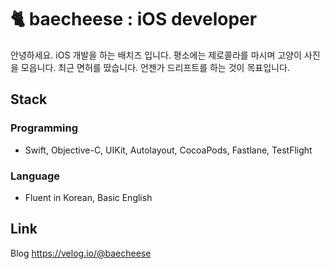 # 🐈 baecheese : iOS developer
안녕하세요. iOS 개발을 하는 배치즈 입니다. 
평소에는 제로콜라를 마시며 고양이 사진을 모읍니다. 
최근 면허를 땄습니다. 언젠가 드리프트를 하는 것이 목표입니다.

## Stack
### Programming
- Swift, Objective-C, UIKit, Autolayout, CocoaPods, Fastlane, TestFlight
### Language
- Fluent in Korean, Basic English

## Link
Blog
https://velog.io/@baecheese
